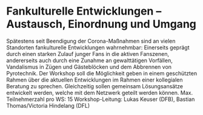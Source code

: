 # Fankulturelle Entwicklungen – Austausch, Einordnung und Umgang
Spätestens seit Beendigung der Corona-Maßnahmen sind an vielen Standorten fankulturelle Entwicklungen wahrnehmbar: Einerseits geprägt
durch einen starken Zulauf junger Fans in die aktiven Fanszenen, andererseits auch durch eine Zunahme an gewalttätigen Vorfällen,
Vandalismus in Zügen und Gästeblöcken und dem Abbrennen von Pyrotechnik.
Der Workshop soll die Möglichkeit geben in einem geschützten Rahmen über die aktuellen Entwicklungen im Rahmen einer kollegialen
Beratung zu sprechen. Gleichzeitig sollen gemeinsam Lösungsansätze entwickelt werden, welche mit dem Netzwerk geteilt werden können.
Max. Teilnehmerzahl pro WS: 15
Workshop-Leitung: Lukas Keuser (DFB), Bastian Thomas/Victoria Hindelang (DFL)

